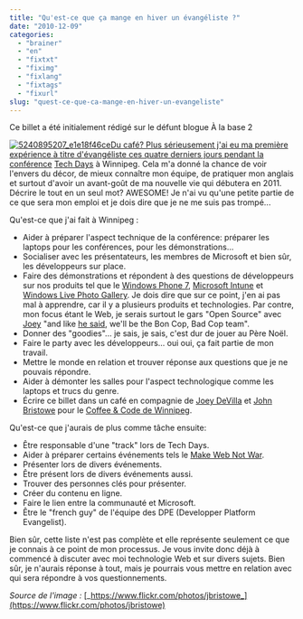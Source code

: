 ```yaml
---
title: "Qu'est-ce que ça mange en hiver un évangéliste ?"
date: "2010-12-09"
categories: 
  - "brainer"
  - "en"
  - "fixtxt"
  - "fiximg"
  - "fixlang"
  - "fixtags"
  - "fixurl"
slug: "quest-ce-que-ca-mange-en-hiver-un-evangeliste"
---
```


Ce billet a été initialement rédigé sur le défunt blogue À la base 2

[![](images/5240895207_e1e18f46ce.jpg "5240895207_e1e18f46ce")Du café? Plus sérieusement j'ai eu ma première expérience à titre d'évangéliste ces quatre derniers jours pendant la conférence](http://fred.dev/content/uploads/2010/12/5240895207_e1e18f46ce.jpg) [Tech Days](https://www.techdays.ca/ "Site Web de Tech Days") à Winnipeg. Cela m'a donné la chance de voir l'envers du décor, de mieux connaître mon équipe, de pratiquer mon anglais et surtout d'avoir un avant-goût de ma nouvelle vie qui débutera en 2011. Décrire le tout en un seul mot? AWESOME! Je n'ai vu qu'une petite partie de ce que sera mon emploi et je dois dire que je ne me suis pas trompé...

Qu'est-ce que j'ai fait à Winnipeg :

- Aider à préparer l'aspect technique de la conférence: préparer les laptops pour les conférences, pour les démonstrations...
- Socialiser avec les présentateurs, les membres de Microsoft et bien sûr, les développeurs sur place.
- Faire des démonstrations et répondent à des questions de développeurs sur nos produits tel que le [Windows Phone 7](https://www.microsoft.com/windowsphone/fr-ca/default.aspx "Site Web du Windows Phone 7"), [Microsoft Intune](https://www.microsoft.com/online/windows-intune.aspx "Site Web de Microsoft Intune") et [Windows Live Photo Gallery](https://explore.live.com/windows-live-photo-gallery?os=other "Site Web de l'application Windows Live Photo Gallery"). Je dois dire que sur ce point, j'en ai pas mal à apprendre, car il y a plusieurs produits et technologies. Par contre, mon focus étant le Web, je serais surtout le gars "Open Source" avec [Joey](https://twitter.com/AccordionGuy "Compte Twitter de Joey DeVilla") "and like [he said](https://twitter.com/AccordionGuy/status/9308850817601536 "Tweet de Joey DeVilla parlant de Bon Cop Bad Cop"), we'll be the Bon Cop, Bad Cop team".
- Donner des "goodies"... je sais, je sais, c'est dur de jouer au Père Noël.
- Faire le party avec les développeurs... oui oui, ça fait partie de mon travail.
- Mettre le monde en relation et trouver réponse aux questions que je ne pouvais répondre.
- Aider à démonter les salles pour l'aspect technologique comme les laptops et trucs du genre.
- Écrire ce billet dans un café en compagnie de [Joey DeVilla](https://www.joeydevilla.com/ "Blogue personnel de Joey DeVilla") et [John Bristowe](https://www.bristowe.com/ "Blogue de John Bristowe") pour le [Coffee & Code de Winnipeg](https://blogs.msdn.com/b/cdndevs/archive/2010/12/05/techdays-winnipeg-coffee-and-code-winnipeg-this-week.aspx "Billet parlant du Coffee & Code de Winnipeg").

Qu'est-ce que j'aurais de plus comme tâche ensuite:

- Être responsable d'une "track" lors de Tech Days.
- Aider à préparer certains événements tels le [Make Web Not War](https://www.webnotwar.ca/ "Site Web de la conférence Make Web Not War").
- Présenter lors de divers événements.
- Être présent lors de divers événements aussi.
- Trouver des personnes clés pour présenter.
- Créer du contenu en ligne.
- Faire le lien entre la communauté et Microsoft.
- Être le "french guy" de l'équipe des DPE (Developper Platform Evangelist).

Bien sûr, cette liste n'est pas complète et elle représente seulement ce que je connais à ce point de mon processus. Je vous invite donc déjà à commencé à discuter avec moi technologie Web et sur divers sujets. Bien sûr, je n'aurais réponse à tout, mais je pourrais vous mettre en relation avec qui sera répondre à vos questionnements.

_Source de l'image :_ [_https://www.flickr.com/photos/jbristowe_](https://www.flickr.com/photos/jbristowe)
